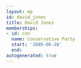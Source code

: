 ```yaml
---
layout: mp
id: david_jones
title: David Jones
memberships:
- id: con
  name: Conservative Party
  start: '2005-06-28'
  end: 
autogenerated: true
---
```

